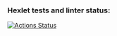 ### Hexlet tests and linter status:
[![Actions Status](https://github.com/hexletdmitrii/python-project-50/actions/workflows/hexlet-check.yml/badge.svg)](https://github.com/hexletdmitrii/python-project-50/actions)